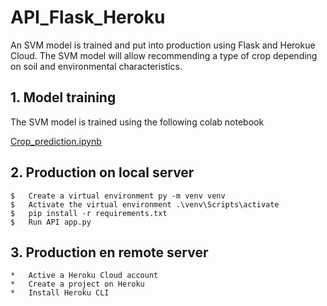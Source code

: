 # API_Flask_Heroku
An SVM model is trained and put into production using Flask and Herokue Cloud. The SVM model will allow recommending a type of crop depending on soil and environmental characteristics.

##  1. Model training
The SVM model is trained using the following colab notebook

   [Crop_prediction.ipynb]()

##  2. Production on local server 


    $   Create a virtual environment py -m venv venv
    $   Activate the virtual environment .\venv\Scripts\activate
    $   pip install -r requirements.txt
    $   Run API app.py
    
##  3. Production en remote server

    *   Active a Heroku Cloud account
    *   Create a project on Heroku
    *   Install Heroku CLI
      
    
    

